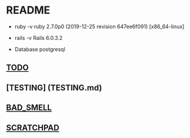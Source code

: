 # README

* ruby -v
ruby 2.7.0p0 (2019-12-25 revision 647ee6f091) [x86_64-linux]

* rails -v
Rails 6.0.3.2

* Database
postgresql

## [TODO](TODO.md)

## [TESTING] (TESTING.md)

## [BAD_SMELL](BAD_SMELL.md)

## [SCRATCHPAD](SCRATCHPAD.md)
